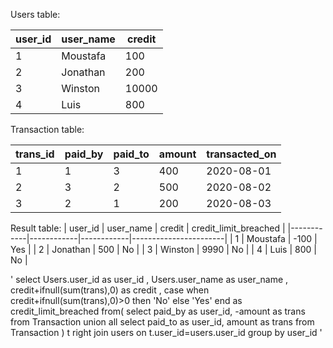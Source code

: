 Users table:


| user_id    | user_name    | credit      |
|  ------    | ------------  |------------|
| 1          | Moustafa     | 100         |
| 2          | Jonathan     | 200         |
| 3          | Winston      | 10000       |
| 4          | Luis         | 800         |

Transaction table:

| trans_id   | paid_by    | paid_to    | amount   | transacted_on |
|------------|------------|------------|----------|---------------|
| 1          | 1          | 3          | 400      | 2020-08-01    |
| 2          | 3          | 2          | 500      | 2020-08-02    |
| 3          | 2          | 1          | 200      | 2020-08-03    |

Result table:
| user_id    | user_name  | credit     | credit_limit_breached |
|------------|------------|------------|-----------------------|
| 1          | Moustafa   | -100       | Yes                   |
| 2          | Jonathan   | 500        | No                    |
| 3          | Winston    | 9990       | No                    |
| 4          | Luis       | 800        | No                    |


'
select Users.user_id as user_id 
    , Users.user_name as user_name 
    , credit+ifnull(sum(trans),0) as credit
    , case when credit+ifnull(sum(trans),0)>0 then 'No' else 'Yes' end as credit_limit_breached
from(
    select paid_by as user_id, -amount as trans
    from Transaction
    union all
    select paid_to as user_id, amount as trans
    from Transaction
) t right join users on t.user_id=users.user_id
group by user_id
'
